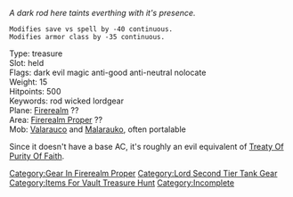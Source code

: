 *A dark rod here taints everthing with it's presence.*

`Modifies save vs spell by -40 continuous.`  
`Modifies armor class by -35 continuous.`

Type: treasure  
Slot: held  
Flags: dark evil magic anti-good anti-neutral nolocate  
Weight: 15  
Hitpoints: 500  
Keywords: rod wicked lordgear  
Plane: [Firerealm](:Category:Firerealm "wikilink") ??  
Area: [Firerealm Proper](:Category:Firerealm_Proper "wikilink") ??  
Mob: [Valarauco](Valarauco "wikilink") and
[Malarauko](Malarauko "wikilink"), often portalable

Since it doesn't have a base AC, it's roughly an evil equivalent of
[Treaty Of Purity Of Faith](Treaty_Of_Purity_Of_Faith "wikilink").

[Category:Gear In Firerealm
Proper](Category:Gear_In_Firerealm_Proper "wikilink") [Category:Lord
Second Tier Tank Gear](Category:Lord_Second_Tier_Tank_Gear "wikilink")
[Category:Items For Vault Treasure
Hunt](Category:Items_For_Vault_Treasure_Hunt "wikilink")
[Category:Incomplete](Category:Incomplete "wikilink")
